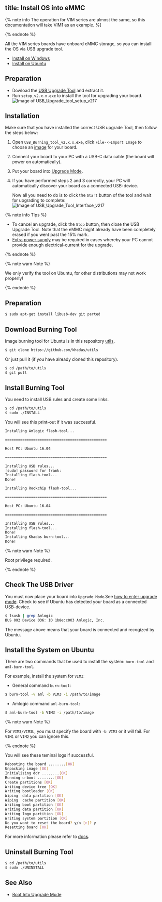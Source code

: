 title: Install OS into eMMC
---

{% note info The operation for VIM series are almost the same, so this documentation will take VIM1 as an example. %}

{% endnote %}


All the VIM series boards have onboard eMMC storage, so you can install the OS via USB upgrade tool.


<ul class="nav nav-tabs" id="myTab" role="tablist">
  <li class="nav-item" role="presentation">
    <a class="nav-link active" id="win-tab" data-toggle="tab" href="#win" role="tab" aria-controls="win" aria-selected="true">Install on Windows</a>
  </li>
  <li class="nav-item" role="presentation">
    <a class="nav-link" id="ubu-tab" data-toggle="tab" href="#ubu" role="tab" aria-controls="ubu" aria-selected="false">Install on Ubuntu</a>
  </li>
</ul>
<div class="tab-content" id="myTabContent">
<div class="tab-pane fade show active" id="win" role="tabpanel" aria-labelledby="win-tab">

## Preparation

* Dowload the [USB Upgrade Tool](https://dl.khadas.com/Tools/USB_Burning_Tool_v2.2.0.zip) and extract it.
* Run `setup_v2.x.x.exe` to install the tool for upgrading your board.
![Image of USB_Upgrade_tool_setup_v217](/linux/images/vim1/usb_upgrade_tool_setup_v217.png)

## Installation

Make sure that you have installed the correct USB upgrade Tool, then follow the steps below:

1. Open `USB_Burning_tool_v2.x.x.exe`, click `File-->Import Image` to choose an [image](https://dl.khadas.com/Firmware/) for your board.
2. Connect your board to your PC with a USB-C data cable (the board will power on automatically).
3. Put your board into [Upgrade Mode](BootIntoUpgradeMode.html).
4. If you have performed steps 2 and 3 correctly, your PC will automatically discover your board as a connected USB-device.

    Now all you need to do is to click the `Start` button of the tool and wait for upgrading to complete:
    ![Image of USB_Upgrade_Tool_Interface_v217](/linux/images/vim1/usb_upgrade_tool_interface_v217_en.png)

{% note info Tips %}

* To cancel an upgrade, click the `Stop` button, then close the USB Upgrade Tool. Note that the eMMC might already have been completely erased if you went past the 15% mark.
* [Extra power supply](ExtraPowerInput.html) may be required in cases whereby your PC cannot provide enough electrical-current for the upgrade.

{% endnote %}

</div>
<div class="tab-pane fade" id="ubu" role="tabpanel" aria-labelledby="ubu-tab">

{% note warn Note %}

We only verify the tool on Ubuntu, for other distributions may not work properly!

{% endnote %}

## Preparation

```bash
$ sudo apt-get install libusb-dev git parted
```

## Download Burning Tool

Image burning tool for Ubuntu is in this repository [utils](https://github.com/khadas/utils).

```bash
$ git clone https://github.com/khadas/utils
```
Or just pull it (if you have already cloned this repository).

```bash
$ cd /path/to/utils
$ git pull
```

## Install Burning Tool
You need to install USB rules and create some links.

```bash
$ cd /path/to/utils
$ sudo ./INSTALL
```

You will see this print-out if it was successful.

```bash
Installing Amlogic flash-tool...

===============================================

Host PC: Ubuntu 16.04

===============================================

Installing USB rules...
[sudo] password for frank:
Installing flash-tool...
Done!

Installing Rockchip flash-tool...

===============================================

Host PC: Ubuntu 16.04

===============================================

Installing USB rules...
Installing flash-tool...
Done!
Installing Khadas burn-tool...
Done!
```
{% note warn Note %}

Root privilege required.

{% endnote %}

## Check The USB Driver

You must now place your board into `Upgrade Mode`.See [how to enter upgrade mode](BootIntoUpgradeMode.html).
Check to see if Ubuntu has detected your board as a connected USB-device.

```bash
$ lsusb | grep Amlogic
BUS 002 Device 036: ID 1b8e:c003 Amlogic, Inc.
```
The message above means that your board is connected and recogized by Ubuntu.

## Install the System on Ubuntu

There are two commands that be used to install the system: `burn-tool` and `aml-burn-tool`.

For example, install the system for `VIM3`:

* General command `burn-tool`:

```bash
$ burn-tool -v aml -b VIM3 -i /path/to/image
```

* Amlogic command `aml-burn-tool`:

```bash
$ aml-burn-tool -b VIM3 -i /path/to/image
```

{% note warn Note %}

For `VIM3/VIM3L`, you must specify the board with `-b VIM3` or it will fail. For `VIM1` or `VIM2` you can ignore this.

{% endnote %}

You will see these teminal logs if successful.

```bash
Rebooting the board ........[OK]
Unpacking image [OK]
Initializing ddr ........[OK]
Running u-boot ........[OK]
Create partitions [OK]
Writing device tree [OK]
Writing bootloader [OK]
Wiping  data partition [OK]
Wiping  cache partition [OK]
Writing boot partition [OK]
Writing data partition [OK]
Writing logo partition [OK]
Writing system partition [OK]
Do you want to reset the board? y/n [n]? y
Resetting board [OK]
```
For more information please refer to [docs](https://github.com/khadas/utils/tree/master/aml-flash-tool/docs).

## Uninstall Burning Tool

```bash
$ cd /path/to/utils
$ sudo ./UNINSTALL
```

</div>
</div>


## See Also
* [Boot Into Upgrade Mode](BootIntoUpgradeMode.html)

